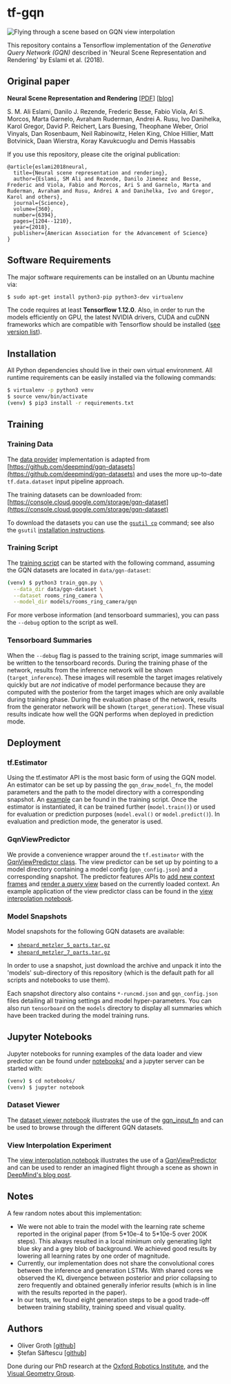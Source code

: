 # tf-gqn
![Flying through a scene based on GQN view interpolation](gqn_demo.gif)

This repository contains a Tensorflow implementation of the *Generative Query Network (GQN)* described in 'Neural Scene Representation and Rendering' by Eslami et al. (2018).

## Original paper

**Neural Scene Representation and Rendering** [[PDF][]] [[blog][]]

S. M. Ali Eslami, Danilo J. Rezende, Frederic Besse, Fabio Viola, Ari S. Morcos,
Marta Garnelo, Avraham Ruderman, Andrei A. Rusu, Ivo Danihelka, Karol Gregor,
David P. Reichert, Lars Buesing, Theophane Weber, Oriol Vinyals, Dan Rosenbaum,
Neil Rabinowitz, Helen King, Chloe Hillier, Matt Botvinick, Daan Wierstra,
Koray Kavukcuoglu and Demis Hassabis

[pdf]: https://deepmind.com/documents/211/Neural_Scene_Representation_and_Rendering_preprint.pdf
[blog]: https://deepmind.com/blog/neural-scene-representation-and-rendering/

If you use this repository, please cite the original publication:

```
@article{eslami2018neural,
  title={Neural scene representation and rendering},
  author={Eslami, SM Ali and Rezende, Danilo Jimenez and Besse, Frederic and Viola, Fabio and Morcos, Ari S and Garnelo, Marta and Ruderman, Avraham and Rusu, Andrei A and Danihelka, Ivo and Gregor, Karol and others},
  journal={Science},
  volume={360},
  number={6394},
  pages={1204--1210},
  year={2018},
  publisher={American Association for the Advancement of Science}
}
```

## Software Requirements
The major software requirements can be installed on an Ubuntu machine via:

```bash
$ sudo apt-get install python3-pip python3-dev virtualenv
```

The code requires at least **Tensorflow 1.12.0**.
Also, in order to run the models efficiently on GPU, the latest NVIDIA drivers, CUDA and cuDNN frameworks which are compatible with Tensorflow should be installed  ([see version list](https://www.tensorflow.org/install/install_sources#tested_source_configurations)).


## Installation
All Python dependencies should live in their own virtual environment. All runtime requirements can be easily installed via the following commands:

```bash
$ virtualenv -p python3 venv
$ source venv/bin/activate
(venv) $ pip3 install -r requirements.txt
```

## Training
### Training Data

The [data provider](data_provider/gqn_provider.py) implementation is adapted from [https://github.com/deepmind/gqn-datasets](https://github.com/deepmind/gqn-datasets) and uses the more up-to-date `tf.data.dataset` input pipeline approach.

The training datasets can be downloaded from: [https://console.cloud.google.com/storage/gqn-dataset](https://console.cloud.google.com/storage/gqn-dataset)

To download the datasets you can use the [`gsutil cp`](https://cloud.google.com/storage/docs/gsutil/commands/cp) command; see also the `gsutil` [installation instructions](https://cloud.google.com/storage/docs/gsutil_install).

### Training Script
The [training script](train_gqn.py) can be started with the following command, assuming the GQN datasets are located in `data/gqn-dataset`:

```bash
(venv) $ python3 train_gqn.py \
  --data_dir data/gqn-dataset \
  --dataset rooms_ring_camera \
  --model_dir models/rooms_ring_camera/gqn
```

For more verbose information (and tensorboard summaries), you can pass the  `--debug` option to the script as well.

### Tensorboard Summaries
When the `--debug` flag is passed to the training script, image summaries will be written to the tensorboard records.
During the training phase of the network, results from the inference network will be shown (`target_inference`). These images will resemble the target images relatively quickly but are _not_ indicative of model performance because they are computed with the posterior from the target images which are only available during training phase.
During the evaluation phase of the network, results from the generator network will be shown (`target_generation`). These visual results indicate how well the GQN performs when deployed in prediction mode.

## Deployment

### tf.Estimator
Using the tf.estimator API is the most basic form of using the GQN model.
An estimator can be set up by passing the `gqn_draw_model_fn`, the model parameters and the path to the model directory with a corresponding snapshot. An [example](train_gqn.py#L170) can be found in the training script.
Once the estimator is instantiated, it can be trained further (`model.train()`) or used for evaluation or prediction purposes (`model.eval()` or `model.predict()`).
In evaluation and prediction mode, the generator is used.

### GqnViewPredictor
We provide a convenience wrapper around the `tf.estimator` with the [GqnViewPredictor class](gqn/gqn_predictor.py#L33).
The view predictor can be set up by pointing to a model directory containing a model config (`gqn_config.json`) and a corresponding snapshot.
The predictor features APIs to [add new context frames](gqn/gqn_predictor#L102) and [render a query view](gqn/gqn_predictor#L128) based on the currently loaded context.
An example application of the view predictor class can be found in the [view interpolation notebook](notebooks/view_interpolation.ipynb).

### Model Snapshots
Model snapshots for the following GQN datasets are available:
- [`shepard_metzler_5_parts.tar.gz`](https://shapestacks.robots.ox.ac.uk/static/download/tf-gqn/models/shepard_metzler_5_parts.tar.gz)
- [`shepard_metzler_7_parts.tar.gz`](https://shapestacks.robots.ox.ac.uk/static/download/tf-gqn/models/shepard_metzler_7_parts.tar.gz)

In order to use a snapshot, just download the archive and unpack it into the 'models' sub-directory of this repository (which is the default path for all scripts and notebooks to use them).

Each snapshot directory also contains `*-runcmd.json` and `gqn_config.json` files detailing all training settings and model hyper-parameters. You can also run `tensorboard` on the `models` directory to display all summaries which have been tracked during the model training runs.

## Jupyter Notebooks
Jupyter notebooks for running examples of the data loader and view predictor can be found under [notebooks/](notebooks) and a jupyter server can be started with:
```bash
(venv) $ cd notebooks/
(venv) $ jupyter notebook
```

### Dataset Viewer
The [dataset viewer notebook](notebooks/gqn_dataset.ipynb) illustrates the use of the [gqn_input_fn](data_provider/gqn_provider.py#L189) and can be used to browse through the different GQN datasets.

### View Interpolation Experiment
The [view interpolation notebook](notebooks/view_interpolation.ipynb) illustrates the use of a [GqnViewPredictor](gqn/gqn_predictor.py#L33) and can be used to render an imagined flight through a scene as shown in [DeepMind's blog post](https://deepmind.com/blog/neural-scene-representation-and-rendering/).

## Notes
A few random notes about this implementation:

- We were not able to train the model with the learning rate scheme reported in the original paper (from 5\*10e-4 to 5\*10e-5 over 200K steps). This always resulted in a local minimum only generating light blue sky and a grey blob of background. We achieved good results by lowering all learning rates by one order of magnitude.
- Currently, our implementation does not share the convolutional cores between the inference and generation LSTMs. With shared cores we observed the KL divergence between posterior and prior collapsing to zero frequently and obtained generally inferior results (which is in line with the results reported in the paper).
- In our tests, we found eight generation steps to be a good trade-off between training stability, training speed and visual quality.

## Authors

- Oliver Groth [[github](https://github.com/ogroth)]
- Ștefan Săftescu [[github](https://github.com/SliMM)]

Done during our PhD research at the [Oxford Robotics Institute](http://ori.ox.ac.uk/), and the [Visual Geometry Group](http://www.robots.ox.ac.uk/~vgg/).